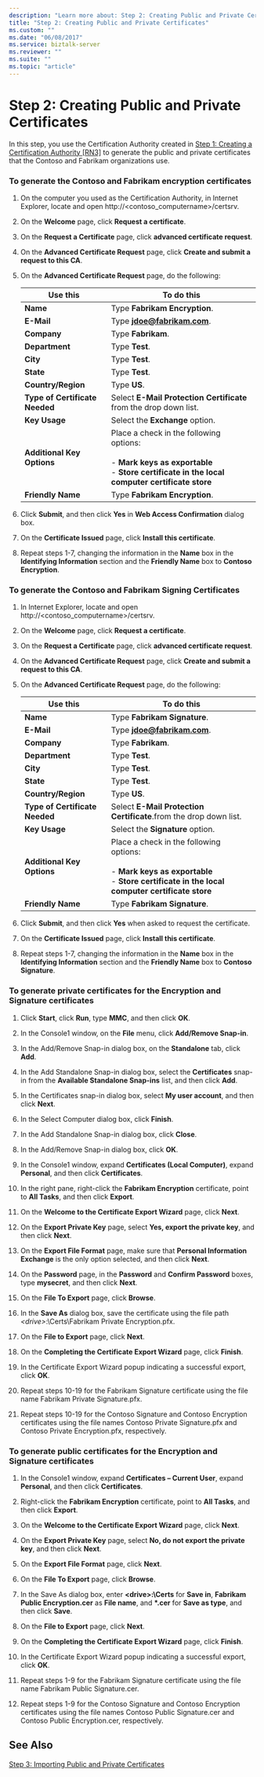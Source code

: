 ```yaml
---
description: "Learn more about: Step 2: Creating Public and Private Certificates"
title: "Step 2: Creating Public and Private Certificates"
ms.custom: ""
ms.date: "06/08/2017"
ms.service: biztalk-server
ms.reviewer: ""
ms.suite: ""
ms.topic: "article"
---
```

# Step 2: Creating Public and Private Certificates
In this step, you use the Certification Authority created in [Step 1: Creating a Certification Authority &#91;RN3&#93;](../../adapters-and-accelerators/accelerator-rosettanet/step-1-creating-a-certification-authority.md) to generate the public and private certificates that the Contoso and Fabrikam organizations use.  

### To generate the Contoso and Fabrikam encryption certificates  

1. On the computer you used as the Certification Authority, in Internet Explorer, locate and open http://<contoso_computername>/certsrv.  

2. On the **Welcome** page, click **Request a certificate**.  

3. On the **Request a Certificate** page, click **advanced certificate request**.  

4. On the **Advanced Certificate Request** page, click **Create and submit a request to this CA**.  

5. On the **Advanced Certificate Request** page, do the following:  


   |            Use this            |                                                                         To do this                                                                         |
   |--------------------------------|------------------------------------------------------------------------------------------------------------------------------------------------------------|
   |            **Name**            |                                                               Type **Fabrikam Encryption**.                                                                |
   |           **E-Mail**           |                                                          Type <strong>jdoe@fabrikam.com</strong>.                                                          |
   |          **Company**           |                                                                     Type **Fabrikam**.                                                                     |
   |         **Department**         |                                                                       Type **Test**.                                                                       |
   |            **City**            |                                                                       Type **Test**.                                                                       |
   |           **State**            |                                                                       Type **Test**.                                                                       |
   |       **Country/Region**       |                                                                        Type **US**.                                                                        |
   | **Type of Certificate Needed** |                                             Select **E-Mail Protection Certificate** from the drop down list.                                              |
   |         **Key Usage**          |                                                              Select the **Exchange** option.                                                               |
   |   **Additional Key Options**   | Place a check in the following options:<br /><br /> -   **Mark keys as exportable**<br />-   **Store certificate in the local computer certificate store** |
   |       **Friendly Name**        |                                                               Type **Fabrikam Encryption**.                                                                |


6. Click **Submit**, and then click **Yes** in **Web Access Confirmation** dialog box.  

7. On the **Certificate Issued** page, click **Install this certificate**.  

8. Repeat steps 1-7, changing the information in the **Name** box in the **Identifying Information** section and the **Friendly Name** box to **Contoso Encryption**.  

### To generate the Contoso and Fabrikam Signing Certificates  

1. In Internet Explorer, locate and open http://<contoso_computername>/certsrv.  

2. On the **Welcome** page, click **Request a certificate**.  

3. On the **Request a Certificate** page, click **advanced certificate request**.  

4. On the **Advanced Certificate Request** page, click **Create and submit a request to this CA**.  

5. On the **Advanced Certificate Request** page, do the following:  


   |            Use this            |                                                                         To do this                                                                         |
   |--------------------------------|------------------------------------------------------------------------------------------------------------------------------------------------------------|
   |            **Name**            |                                                                Type **Fabrikam Signature**.                                                                |
   |           **E-Mail**           |                                                          Type <strong>jdoe@fabrikam.com</strong>.                                                          |
   |          **Company**           |                                                                     Type **Fabrikam**.                                                                     |
   |         **Department**         |                                                                       Type **Test**.                                                                       |
   |            **City**            |                                                                       Type **Test**.                                                                       |
   |           **State**            |                                                                       Type **Test**.                                                                       |
   |       **Country/Region**       |                                                                        Type **US**.                                                                        |
   | **Type of Certificate Needed** |                                             Select **E-Mail Protection Certificate**.from the drop down list.                                              |
   |         **Key Usage**          |                                                              Select the **Signature** option.                                                              |
   |   **Additional Key Options**   | Place a check in the following options:<br /><br /> -   **Mark keys as exportable**<br />-   **Store certificate in the local computer certificate store** |
   |       **Friendly Name**        |                                                                Type **Fabrikam Signature**.                                                                |


6. Click **Submit**, and then click **Yes** when asked to request the certificate.  

7. On the **Certificate Issued** page, click **Install this certificate**.  

8. Repeat steps 1-7, changing the information in the **Name** box in the **Identifying Information** section and the **Friendly Name** box to **Contoso Signature**.  

### To generate private certificates for the Encryption and Signature certificates  

1.  Click **Start**, click **Run**, type **MMC**, and then click **OK**.  

2.  In the Console1 window, on the **File** menu, click **Add/Remove Snap-in**.  

3.  In the Add/Remove Snap-in dialog box, on the **Standalone** tab, click **Add**.  

4.  In the Add Standalone Snap-in dialog box, select the **Certificates** snap-in from the **Available Standalone Snap-ins** list, and then click **Add**.  

5.  In the Certificates snap-in dialog box, select **My user account**, and then click **Next**.  

6.  In the Select Computer dialog box, click **Finish**.  

7.  In the Add Standalone Snap-in dialog box, click **Close**.  

8.  In the Add/Remove Snap-in dialog box, click **OK**.  

9. In the Console1 window, expand **Certificates (Local Computer)**, expand **Personal**, and then click **Certificates**.  

10. In the right pane, right-click the **Fabrikam Encryption** certificate, point to **All Tasks**, and then click **Export**.  

11. On the **Welcome to the Certificate Export Wizard** page, click **Next**.  

12. On the **Export Private Key** page, select **Yes, export the private key**, and then click **Next**.  

13. On the **Export File Format** page, make sure that **Personal Information Exchange** is the only option selected, and then click **Next**.  

14. On the **Password** page, in the **Password** and **Confirm Password** boxes, type **mysecret**, and then click **Next**.  

15. On the **File To Export** page, click **Browse**.  

16. In the **Save As** dialog box, save the certificate using the file path *\<drive\>*:\Certs\Fabrikam Private Encryption.pfx.  

17. On the **File to Export** page, click **Next**.  

18. On the **Completing the Certificate Export Wizard** page, click **Finish**.  

19. In the Certificate Export Wizard popup indicating a successful export, click **OK**.  

20. Repeat steps 10-19 for the Fabrikam Signature certificate using the file name Fabrikam Private Signature.pfx.  

21. Repeat steps 10-19 for the Contoso Signature and Contoso Encryption certificates using the file names Contoso Private Signature.pfx and Contoso Private Encryption.pfx, respectively.  

### To generate public certificates for the Encryption and Signature certificates  

1.  In the Console1 window, expand **Certificates – Current User**, expand **Personal**, and then click **Certificates**.  

2.  Right-click the **Fabrikam Encryption** certificate, point to **All Tasks**, and then click **Export**.  

3.  On the **Welcome to the Certificate Export Wizard** page, click **Next**.  

4.  On the **Export Private Key** page, select **No, do not export the private key**, and then click **Next**.  

5.  On the **Export File Format** page, click **Next**.  

6.  On the **File To Export** page, click **Browse**.  

7.  In the Save As dialog box, enter **\<drive\>:\Certs** for **Save in**, **Fabrikam Public Encryption.cer** as **File name**, and **\*.cer** for **Save as type**, and then click **Save**.  

8.  On the **File to Export** page, click **Next**.  

9. On the **Completing the Certificate Export Wizard** page, click **Finish**.  

10. In the Certificate Export Wizard popup indicating a successful export, click **OK**.  

11. Repeat steps 1-9 for the Fabrikam Signature certificate using the file name Fabrikam Public Signature.cer.  

12. Repeat steps 1-9 for the Contoso Signature and Contoso Encryption certificates using the file names Contoso Public Signature.cer and Contoso Public Encryption.cer, respectively.  

## See Also  
 [Step 3: Importing Public and Private Certificates](../../adapters-and-accelerators/accelerator-rosettanet/step-3-importing-public-and-private-certificates.md)
